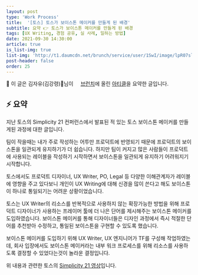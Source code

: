```yaml
---
layout: post
type: 'Work Process'
title:  '[토스] 토스가 보이스톤 메이커를 만들게 된 배경'
subtitle: 요약 👉 토스가 보이스톤 메이커를 만들게 된 배경
tags: [UX Writing, 경험 공유, 실 사례, 일하는 방법]
date: 2021-09-30 14:30:00
article: true
is_list-img: true
list-img: 'http://t1.daumcdn.net/brunch/service/user/1SwI/image/lpR07slC6MzgVjC_BAuUkMfmSPc.png'
post-header: false
order: 25
---
```


<p class="text-gray">
 🔗 이 글은 김자유(김강령)님이 <a href='https://brunch.co.kr/@thinkaboutlove/' target='blank' rel='nofollow' id='outlink1' onclick='clickedOutlink(outlink1)'><img src='https://www.google.com/s2/favicons?sz=64&domain=https://brunch.co.kr/' style='display:inline; height: 1em; position: relative; bottom: -2px; margin-right: 2px;'>브런치</a>에 올린 <a href='https://brunch.co.kr/@thinkaboutlove/396' target='blank' rel='nofollow' id='outlink2' onclick='clickedOutlink(outlink2)'>아티클</a>을 요약한 글입니다.
</p>

## ⚡️ 요약

지난 토스의 Simplicity 21 컨퍼런스에서 발표된 적 있는 토스 보이스톤 메이커를 만들게된 과정에 대한 글입니다.

팀이 작을때는 내가 주로 작성하는 어투만 프로덕트에 반영되기 때문에 프로덕트의 보이스톤을 일관되게 유지하기가 더 쉽습니다. 하지만 팀이 커지고 많은 사람들이 프로덕트에 사용되는 레이블을 작성하기 시작하면서 보이스톤을 일관되게 유지하기 어려워지기 시작합니다.

토스에서도 프로덕트 디자이너, UX Writer, PO, Legal 등 다양한 이해관계자가 레이블에 영향을 주고 있다보니 개인이 UX Writing에 대해 신경을 많이 쓴다고 해도 보이스톤이 하나로 통일되기는 어려운 상황이었습니다.

토스는 UX Writer의 리소스를 반복적으로 사용하지 않는 확장가능한 방법을 위해 프로덕트 디자이너가 사용하는 프레이머 툴에 더 나은 단어를 제시해주는 보이스톤 메이커를 도입하였습니다. 보이스톤 메이커를 통해 디자이너들은 디자인 과정에서 즉시 적절한 단어를 추천받아 수정하고, 통일된 보이스톤을 구현할 수 있도록 했습니다.

보이스톤 메이커를 도입하기 위해 UX Writer, UX 엔지니어가 TF를 구성해 작업하였는데, 회사 입장에서도 보이스톤 메이커라는 내부 워크 프로세스를 위해 리소스를 사용하도록 결정할 수 있었다는것이 놀라운 결정입니다.

위 내용과 관련한 토스의 <a href='https://www.youtube.com/watch?v=zRm5JNcC_Bw' target='blank' rel='nofollow' id='outlink3' onclick='clickedOutlink(outlink3)'>Simplicity 21 영상</a>입니다.